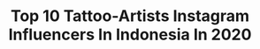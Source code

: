 ---
title: Top 10 Tattoo-Artists Instagram Influencers In Indonesia In 2020
description: >-
  Find top tattoo-artists Instagram influencers in Indonesia in 2020. Most popular hashtags: #tattoo #tattooartist #tattooed #tattoos.
platform: Instagram
hits: 25
text_top: Identify the most popular Instagram accounts on inBeat.
text_bottom: Our database has 25 Instagram influencers like this in Indonesia for you to work with.
profiles:
  - username: "anne.tattoo"
    fullname: >-
      Anneke Fitrianti 🏴‍☠️
    bio: >-
      ♥ Business inquiries: petrichortattoo@gmail.com ♥ Blackwork Tattoo Artist ♥ Yogyakarta - Indonesia 🇮🇩 ∞ @petrichortattoo ∞ Δ @volcomindonesia Δ
    location: "Indonesia"
    followers: 28255
    engagement: 365
    commentsToLikes: 0.013097
    id: ck6tppz5ulnse0j71s8wy7d3j
    verified: false
    hashtags: "#taot, #indonesiantattooartist, #truetothis, #yogyakarta"
  - username: "marelize_only"
    fullname: >-
      Marelize Nel  (M.J)  🇿🇦
    bio: >-
      ✈️ Lived in 🇿🇦🇮🇳🇹🇷🇹🇼🇸🇬🇲🇨🏴󠁧󠁢󠁥󠁮󠁧󠁿 Currently in South Africa International Model, Artist & Tattoo Artist @mjsink PR and Collabs marelize.nel16@gmail.com
    location: "Indonesia"
    followers: 12193
    engagement: 667
    commentsToLikes: 0.032338
    id: ckf5n98g1x8nl0j23relvrrm9
    verified: false
    hashtags: "#photography, #model, #musicvideo, #singer"
  - username: "rit.kit.tattoo"
    fullname: >-
      tattoo-artist🌿
    bio: >-
      Rita, tattoo-artist and creator of #liveleaftattoo 🌿 💌 rit.kit.tattoo@gmail.com 📍from Ukraine, now in Bali 🇮🇩
    location: "Indonesia"
    followers: 608170
    engagement: 239
    commentsToLikes: 0.004616
    id: ckap6axlwf4lp0i78ic8j52iw
    verified: false
    hashtags: "#botanicaltattoo, #liveleaftattoo, #botanical, #victorbrauner"
  - username: "magica.doll"
    fullname: >-
      ⚡️🔹[🅱🅰🅳 🅱🅾🆈🆉 🅲🅻🆄🅱]🔹⚡️
    bio: >-
      📍Indonesian🇮🇩 🔸Tattoos.Style.Bad Boyz💋 🔸[I'm PRO-ARTIST❗️] 🔸BJD Tattoo Artist & Customizer ______________________________ ⚠️GOOD VIBEZ ONLY
    location: "Indonesia"
    followers: 8286
    engagement: 712
    commentsToLikes: 0.023405
    id: ck8t5ulylbay50j78ztnealjd
    verified: false
    hashtags: "#iossezz, #cosplay, #doll, #tattoo"
  - username: "madeardhaneraka"
    fullname: >-
      madeardha
    bio: >-
      Daddy PUNK ROCK BRANDALS, Freelance TATTOO ARTIST,COOKER, PARABRANDALS PUKULRATA
    location: "Indonesia"
    followers: 16917
    engagement: 271
    commentsToLikes: 0.008654
    id: ckf5uzhnhmug10j235omefnzg
    verified: false
    hashtags: "#3tahunlalusempatmikirinini, #singademaksudsok, #kanggoangmontomecande, #extrememoshpit"
  - username: "biosipc"
    fullname: >-
      𝖱𝖨𝖢𝖠𝖱𝖣𝖮 𝖡𝖨𝖮𝖲
    bio: >-
      𝙏𝘼𝙏𝙐𝘼𝘿𝙊𝙍 𝙀𝙈 @cartabrancatatuaria ————————————————————————— 𝐎𝐑Ç𝐀𝐌𝐄𝐍𝐓𝐎𝐒 𝐄 𝐃Ú𝐕𝐈𝐃𝐀𝐒 𝐂𝐇𝐀𝐌𝐀 𝐍𝐎 𝐃𝐈𝐑𝐄𝐂𝐓 📩
    location: "Indonesia"
    followers: 8926
    engagement: 452
    commentsToLikes: 0.096911
    id: ckap6w86zhlwv0i78faeb7gye
    verified: false
    hashtags: "#neotradsub, #taot, #neotradstyle, #neotradbrasil"
  - username: "tattoo.motive"
    fullname: >-
      Tattoo_Fan_Germany
    bio: >-
      🔫 🎨💉 𝕿𝖆𝖙𝖙𝖔𝖔 𝕱𝖆𝖓 ☠️♠️♥️ 𝕿𝖆𝖙𝖙𝖔𝖔 𝕴𝖉𝖊𝖊𝖓, 𝕸𝖔𝖙𝖎𝖛𝖊, 𝕴𝖓𝖘𝖕𝖎𝖗𝖆𝖙𝖎𝖔𝖓𝖊𝖓 ♦️♣️💀 Like, Follow and TAG 🙏 📨 DM for Promo or Business inquiries 🤙
    location: "Indonesia"
    followers: 14297
    engagement: 756
    commentsToLikes: 0.007400
    id: ckaoqvqqzkmmv0i78md7405kg
    verified: false
    hashtags: "#tattoo, #deutschlandtattoo, #girlstattoo, #tattooartist"
  - username: "hendricshinigamibali"
    fullname: >-
      Hendric Shinigami Tattoo Bali
    bio: >-
      @hendricshinigami 📲 +62 812 1212 0897 📧 hendricshinigamibali@gmail.com Open at 10am-10pm
    location: "Indonesia"
    followers: 50138
    engagement: 270
    commentsToLikes: 0.007792
    id: ckapbuwep1d8m0i78txvcq4nq
    verified: false
    hashtags: ""
  - username: "hendricshinigami"
    fullname: >-
      Hendric Shinigami
    bio: >-
      Consultation & Reservation : @hendricshinigamibali @hendricshinigamijakarta 🔴 My Official Video Channel ⭐️ ⭐️ ⭐️ ⭐️ ⭐️
    location: "Indonesia"
    followers: 264856
    engagement: 167
    commentsToLikes: 0.016296
    id: ckap4ioyx7jv00i787fc6a2tg
    verified: true
    hashtags: "#tattoo, #tattooartist, #tattoosleeve, #openyoureyes"
  - username: "sakyant_arjarn_fluke"
    fullname: >-
      I'm Arjarn Fluke
    bio: >-
      Credit card accepted ☎️& Whatsapp: +66955588578 Line id : 0955588578​ Email: arjarn.fluke@gmail.com Googlemap: Sakyant Arjarn fluke
    location: "Indonesia"
    followers: 45874
    engagement: 105
    commentsToLikes: 0.004168
    id: ck8t8ybalmab80j789eclywmc
    verified: false
    hashtags: ""
---